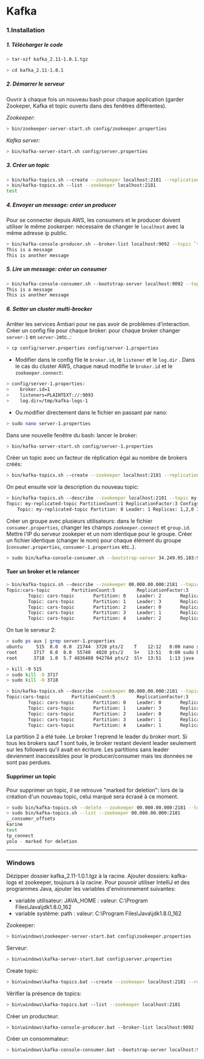 
# Kafka

### 1.Installation

##### 1. Télécharger le code
```bash
> tar-xzf kafka_2.11-1.0.1.tgz

> cd kafka_2.11-1.0.1
```
##### 2. Démarrer le serveur
Ouvrir à chaque fois un nouveau bash pour chaque application (garder Zookeper, Kafka et topic ouverts dans des fenêtres différentes).

*Zookeeper:*
```bash
> bin/zookeeper-server-start.sh config/zookeeper.properties
```
*Kafka server:*
```bash
> bin/kafka-server-start.sh config/server.properties
```

##### 3. Créer un topic
```bash
> bin/kafka-topics.sh --create --zookeeper localhost:2181 --replication-factor 1 --partitions 1 --topic test
> bin/kafka-topics.sh --list --zookeeper localhost:2181
test
```
 ##### 4. Envoyer un message: créer un producer
Pour se connecter depuis AWS, les consumers et le producer doivent utiliser le même zookerper: nécessaire de changer le 
```localhost```  avec la même adresse ip public.
```bash
> bin/kafka-console-producer.sh --broker-list localhost:9092 --topic `test`
This is a message
This is another message
```
##### 5.  Lire un message: créer un consumer
```bash
> bin/kafka-console-consumer.sh --bootstrap-server localhost:9092 --topic test --from-beginning
This is a message
This is another message
```
##### 6. Setter un cluster multi-brocker
Arrêter les services Ambari pour ne pas avoir de problèmes d'interaction. 
Créer un config file pour chaque broker: pour chaque broker changer ```server-1``` en ```server-2```etc..:
```bash
> cp config/server.properties config/server-1.properties
```

* Modifier dans le config file le ```broker.id```, le ```listener``` et le ```log.dir``` . Dans le cas du cluster AWS, chaque nœud modifie le ```broker.id``` et le ```zookeeper.connect```:
```bash
> config/server-1.properties:
>    broker.id=1
>    listeners=PLAINTEXT://:9093
>    log.dir=/tmp/kafka-logs-1
```
* Ou modifier directement dans le fichier en passant par nano:
```bash
> sudo nano server-1.properties
```


Dans une nouvelle fenêtre du bash: lancer le broker:
```bash
> bin/kafka-server-start.sh config/server-1.properties
```
Créer un topic avec un facteur de réplication égal au nombre de brokers créés:
```bash
> bin/kafka-topics.sh --create --zookeeper localhost:2181 --replication-factor 3 --partitions 1 --topic my-replicated-topic
```
On peut ensuite voir la description du nouveau topic:
```bash
> bin/kafka-topics.sh --describe --zookeeper localhost:2181 --topic my-replicated-topic
Topic: my-replicated-topic PartitionCount:1 ReplicationFactor:3 Configs:
	Topic: my-replicated-topic Partition: 0 Leader: 1 Replicas: 1,2,0 Isr: 1,2,0
```

Créer un groupe avec plusieurs utilisateurs: dans le fichier ```consumer.properties```, changer les champs ```zookeeper.connect``` et  ```group.id```. Mettre l'IP du serveur zookeper et un nom identique pour le groupe. Créer un fichier identique (changer le nom) pour chaque élément du groupe (```consumer.properties```, ```consumer-1.properties``` etc..).

```bash
> sudo bin/kafka-console-consumer.sh --bootstrap-server 34.249.95.103:9092 --topic cars-topic --from-beginning --consumer.config config/consumer.properties
```

#### Tuer un broker et le relancer

```bash
> bin/kafka-topics.sh --describe --zookeeper 00.000.00.000:2181 --topic cars-topic
Topic:cars-topic        PartitionCount:5        ReplicationFactor:3     Configs:
        Topic: cars-topic       Partition: 0    Leader: 2       Replicas: 2,0,1 Isr: 2,0,1
        Topic: cars-topic       Partition: 1    Leader: 3       Replicas: 3,1,2 Isr: 3,1,2
        Topic: cars-topic       Partition: 2    Leader: 0       Replicas: 0,2,3 Isr: 0,2,3
        Topic: cars-topic       Partition: 3    Leader: 1       Replicas: 1,3,0 Isr: 1,3,0
        Topic: cars-topic       Partition: 4    Leader: 2       Replicas: 2,1,3 Isr: 2,1,3
```
On tue le serveur 2:
```bash
> sudo ps aux | grep server-1.properties
ubuntu     515  0.0  0.0  21744  3720 pts/2    T    12:12   0:00 nano server-1.properties
root      3717  0.0  0.0  55740  4020 pts/2    S+   13:51   0:00 sudo bin/kafka-server-start.sh config/server-1.properties
root      3718  1.0  5.7 4836488 942764 pts/2  Sl+  13:51   1:13 java -Xmx1G -Xms1G -server -XX:+UseG1GC 

> kill -9 515
> sudo kill -9 3717
> sudo kill -9 3718
 ```

```bash
> bin/kafka-topics.sh --describe --zookeeper 00.000.00.000:2181 --topic cars-topic
Topic:cars-topic        PartitionCount:5        ReplicationFactor:3     Configs:
        Topic: cars-topic       Partition: 0    Leader: 0       Replicas: 2,0,1 Isr: 0,1,2
        Topic: cars-topic       Partition: 1    Leader: 3       Replicas: 3,1,2 Isr: 3,1,2
        Topic: cars-topic       Partition: 2    Leader: 0       Replicas: 0,2,3 Isr: 0,3,2
        Topic: cars-topic       Partition: 3    Leader: 1       Replicas: 1,3,0 Isr: 1,3,0
        Topic: cars-topic       Partition: 4    Leader: 1       Replicas: 2,1,3 Isr: 1,3,2
```
La partition 2 a été tuée.  Le broker 1 reprend le leader du broker mort.
Si tous les brokers sauf 1 sont tués, le broker restant devient leader seulement sur les followers qu'il avait en écriture. Les partitions sans leader deviennent inaccessibles pour le producer/consumer mais les données ne sont pas perdues.   

#### Supprimer un topic
Pour supprimer un topic, il se retrouve "marked for deletion": lors de la création d'un nouveau topic, celui marqué sera écrasé à ce moment.
```bash
> sudo bin/kafka-topics.sh --delete --zookeeper 00.000.00.000:2181 --topic yolo
> sudo bin/kafka-topics.sh --list --zookeeper 00.000.00.000:2181
__consumer_offsets
karine
test
tp_connect
yolo - marked for deletion
 ```
 
-------------------------------
### Windows

Dézipper dossier kafka_2.11-1.0.1.tgz à la racine. Ajouter dossiers: kafka-logs et zookeeper, toujours à la racine. 
Pour pouvoir utiliser IntelliJ et des programmes Java, ajouter les variables d'environnement suivantes:
* variable utilisateur: JAVA_HOME : valeur: C:\Program Files\Java\jdk1.8.0_162
* variable système: path :  valeur: C:\Program Files\Java\jdk1.8.0_162

Zookeeper:
```bash
> bin\windows\zookeeper-server-start.bat config\zookeeper.properties
```

Serveur:
```bash
> bin\windows\kafka-server-start.bat config\server.properties
```

Create topic:
```bash
> bin\windows\kafka-topics.bat --create --zookeeper localhost:2181 --replication-factor 1 --partitions 1 --topic test
```

Vérifier la présence de topics:
```bash
> bin\windows\kafka-topics.bat --list --zookeeper localhost:2181
```

Créer un producteur:
```bash
> bin\windows\kafka-console-producer.bat --broker-list localhost:9092 --topic test
```

Créer un consommateur:
```bash
> bin\windows\kafka-console-consumer.bat --bootstrap-server localhost:9092 --topic test --from-beginning
```




